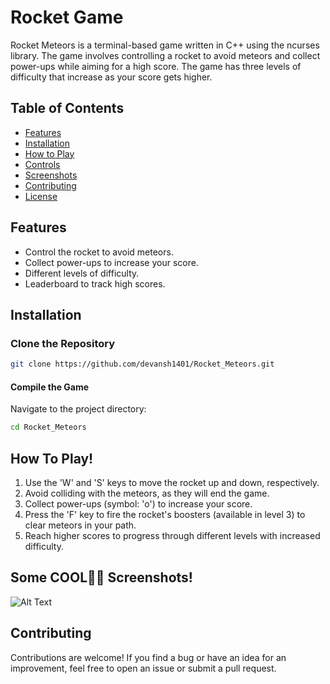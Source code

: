 # Rocket Game

Rocket Meteors is a terminal-based game written in C++ using the ncurses library. The game involves controlling a rocket to avoid meteors and collect power-ups while aiming for a high score. The game has three levels of difficulty that increase as your score gets higher.

## Table of Contents
- [Features](#features)
- [Installation](#installation)
- [How to Play](#how-to-play)
- [Controls](#controls)
- [Screenshots](#screenshots)
- [Contributing](#contributing)
- [License](#license)

## Features

- Control the rocket to avoid meteors.
- Collect power-ups to increase your score.
- Different levels of difficulty.
- Leaderboard to track high scores.
## Installation

### Clone the Repository

```sh
git clone https://github.com/devansh1401/Rocket_Meteors.git
```
#### Compile the Game
Navigate to the project directory:
```sh
cd Rocket_Meteors
```

## How To Play!
1. Use the 'W' and 'S' keys to move the rocket up and down, respectively.
2. Avoid colliding with the meteors, as they will end the game.
3. Collect power-ups (symbol: 'o') to increase your score.
4. Press the 'F' key to fire the rocket's boosters (available in level 3) to clear meteors in your path.
5. Reach higher scores to progress through different levels with increased difficulty.

## Some COOL🚀🚀 Screenshots!
![Alt Text](images/)

## Contributing
Contributions are welcome! If you find a bug or have an idea for an improvement, feel free to open an issue or submit a pull request.
